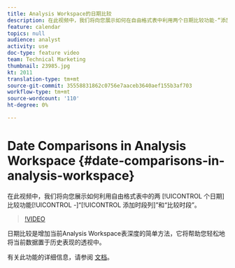 ```yaml
---
title: Analysis Workspace的日期比较
description: 在此视频中，我们将向您展示如何在自由格式表中利用两个日期比较功能-“添加时段列”和“比较时段”。
feature: calendar
topics: null
audience: analyst
activity: use
doc-type: feature video
team: Technical Marketing
thumbnail: 23985.jpg
kt: 2011
translation-type: tm+mt
source-git-commit: 35558831862c0756e7aaceb3640aef155b3af703
workflow-type: tm+mt
source-wordcount: '110'
ht-degree: 0%

---
```



# Date Comparisons in Analysis Workspace {#date-comparisons-in-analysis-workspace}

在此视频中，我们将向您展示如何利用自由格式表中的两 [!UICONTROL 个日期] 比较功能[!UICONTROL -]“[!UICONTROL 添加时段列]”和“比较时段”。

>[!VIDEO](https://video.tv.adobe.com/v/23985/?quality=12)

日期比较是增加当前Analysis Workspace表深度的简单方法，它将帮助您轻松地将当前数据置于历史表现的透视中。

有关此功能的详细信息，请参阅 [文档](https://marketing.adobe.com/resources/help/en_US/analytics/analysis-workspace/time_comparison.html)。
